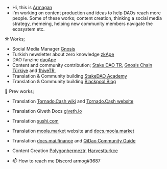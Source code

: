 - Hi, this is [Armagan](https://twitter.com/0xarmog)
- I'm working on content production and ideas to help DAOs reach more people. Some of these works; content creation, thinking a social media strategy, memeing, helping new community members navigate the ecosystem etc.

⚒  Works;
- Social Media Manager [Gnosis](https://gnosis.io)
- Turkish newsletter about zero knowledge [zkApe](https://zkape.substack.com/)
- DAO fanzine [daoApe](https://mirror.xyz/0x4529921387f7b686fc9b0b80754d2b2983496eD2)
- Content and community contribution; [Stake DAO TR](https://twitter.com/StakeDAOHQ_TR), [Gnosis Chain Türkiye](https://twitter.com/GnosisTurkiye) and [1hiveTR](https://twitter.com/1hiveTR), 
- Translation & Community building [StakeDAO Academy](https://academy.stakedao.org/tag/tr/)
- Translation & Community building [Blackpool Blog](https://blog.blackpool.finance/tag/turkce/)
 
🔧 Prev works;
- Translation [Tornado.Cash wiki](https://docs.tornado.cash/v/tu/) and [Tornado.Cash website](https://tornadocash.eth.link/)
- Translation Giveth Docs [giveth.io](https://docs.giveth.io/tr/)
- Translation [sushi.com](https://app.sushi.com/tr/swap)
- Translation [moola.market](https://moola.market/) website and [docs.moola.market](https://docs.moola.market/v/turkish)
- Translation [docs.mai.finance](https://docs.mai.finance) and [QiDao Community Guide](https://qidao-qimps.gitbook.io/mai-finance-tutorials/v/turkish/)
- Content Creation [Polygonhermeztr](https://twitter.com/polygonhermeztr), [Harvestturkce](https://twitter.com/HarvestTurkce)

- 📫 How to reach me Discord armog#3687

<!---
0xarmagan/0xarmagan is a ✨ special ✨ repository because its `README.md` (this file) appears on your GitHub profile.
You can click the Preview link to take a look at your changes.
--->
